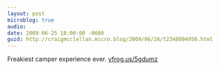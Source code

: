 ```yaml
---
layout: post
microblog: true
audio: 
date: 2009-06-25 18:00:00 -0600
guid: http://craigmcclellan.micro.blog/2009/06/26/t2348004950.html
---
```

Freakiest camper experience ever.  [yfrog.us/5gdumz](http://yfrog.us/5gdumz)
